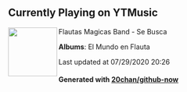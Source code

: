 ## Currently Playing on YTMusic

[<img align="left" width="100" src="https://lh3.googleusercontent.com/D8CynXKqF0y-vcqBq3BROUIn4JSeTQYpCHoPr1aGri4eQ9_zzEq_7TfqeR1he4NTK7UyRXuZ1HrDJZE">](https://music.youtube.com/channel/UCf8FKcy1n5t2awKmNs3ajRQ)

Flautas Magicas Band - Se Busca

**Albums**: El Mundo en Flauta

Last updated at 07/29/2020 20:26

#### Generated with [20chan/github-now](https://github.com/20chan/github-now)


<!--
**20chan/20chan** is a ✨ _special_ ✨ repository because its `README.md` (this file) appears on your GitHub profile.

Here are some ideas to get you started:

- 🔭 I’m currently working on ...
- 🌱 I’m currently learning ...
- 👯 I’m looking to collaborate on ...
- 🤔 I’m looking for help with ...
- 💬 Ask me about ...
- 📫 How to reach me: ...
- 😄 Pronouns: ...
- ⚡ Fun fact: ...
-->
